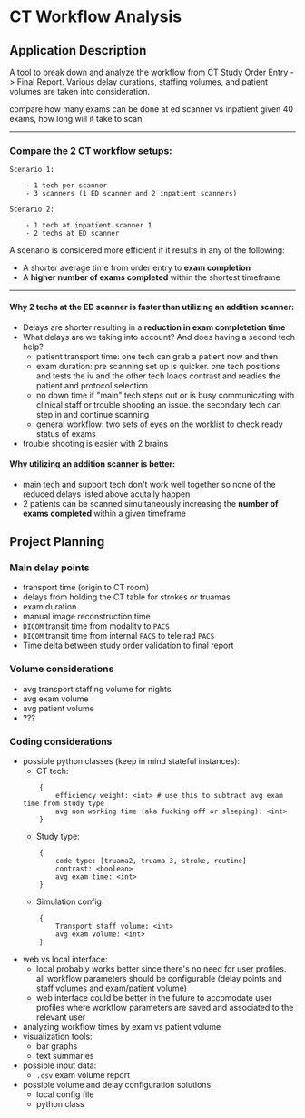 # CT Workflow Analysis

Application Description
-------
A tool to break down and analyze the workflow from CT Study Order Entry -> Final Report. Various delay durations, staffing volumes, and patient volumes are taken into consideration. 

compare how many exams can be done at ed scanner vs inpatient
given 40 exams, how long will it take to scan

----------------
### Compare the 2 CT workflow setups:

```
Scenario 1:

    - 1 tech per scanner
    - 3 scanners (1 ED scanner and 2 inpatient scanners)

Scenario 2:

    - 1 tech at inpatient scanner 1
    - 2 techs at ED scanner
```


A scenario is considered more efficient if it results in any of the following:
- A shorter average time from order entry to **exam completion**
- A **higher number of exams completed** within the shortest timeframe

-------------------

#### Why 2 techs at the ED scanner is faster than utilizing an addition scanner:
- Delays are shorter resulting in a **reduction in exam completetion time**
- What delays are we taking into account? And does having a second tech help?
    - patient transport time: one tech can grab a patient now and then
    - exam duration: pre scanning set up is quicker. one tech positions and tests the iv and the other tech loads contrast and readies the patient and protocol selection
    - no down time if "main" tech steps out or is busy communicating with clinical staff or trouble shooting an issue. the secondary tech can step in and continue scanning
    - general workflow: two sets of eyes on the worklist to check ready status of exams
- trouble shooting is easier with 2 brains

#### Why utilizing an addition scanner is better:
- main tech and support tech don't work well together so none of the reduced delays listed above acutally happen
- 2 patients can be scanned simultaneously increasing the **number of exams completed** within a given timeframe

Project Planning
----------
### Main delay points
- transport time (origin to CT room)
- delays from holding the CT table for strokes or truamas
- exam duration
- manual image reconstruction time
- `DICOM` transit time from modality to `PACS`
- `DICOM` transit time from internal `PACS` to tele rad `PACS`
- Time delta between study order validation to final report 

### Volume considerations
- avg transport staffing volume for nights
- avg exam volume
- avg patient volume
- ???


### Coding considerations
- possible python classes (keep in mind stateful instances):
    - CT tech:
    ```
        {
            efficiency weight: <int> # use this to subtract avg exam time from study type
            avg non working time (aka fucking off or sleeping): <int>
        }
    ```
    - Study type:
    ```
        {
            code type: [truama2, truama 3, stroke, routine]
            contrast: <boolean>
            avg exam time: <int>
        }
    ```
    - Simulation config:
    ```
        {
            Transport staff volume: <int>
            avg exam volume: <int>
        }
    ```       
- web vs local interface:
    - local probably works better since there's no need for user profiles. all workflow parameters should be configurable (delay points and staff volumes and exam/patient volume)
    - web interface could be better in the future to accomodate user profiles where workflow parameters are saved and associated to the relevant user 
- analyzing workflow times by exam vs patient volume
- visualization tools:
    - bar graphs
    - text summaries
- possible input data:
    - `.csv` exam volume report
- possible volume and delay configuration solutions:
    - local config file
    - python class